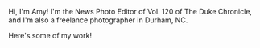 
Hi, I'm Amy! I'm the News Photo Editor of Vol. 120 of The Duke Chronicle, and I'm also a freelance photographer in Durham, NC. 

Here's some of my work!


